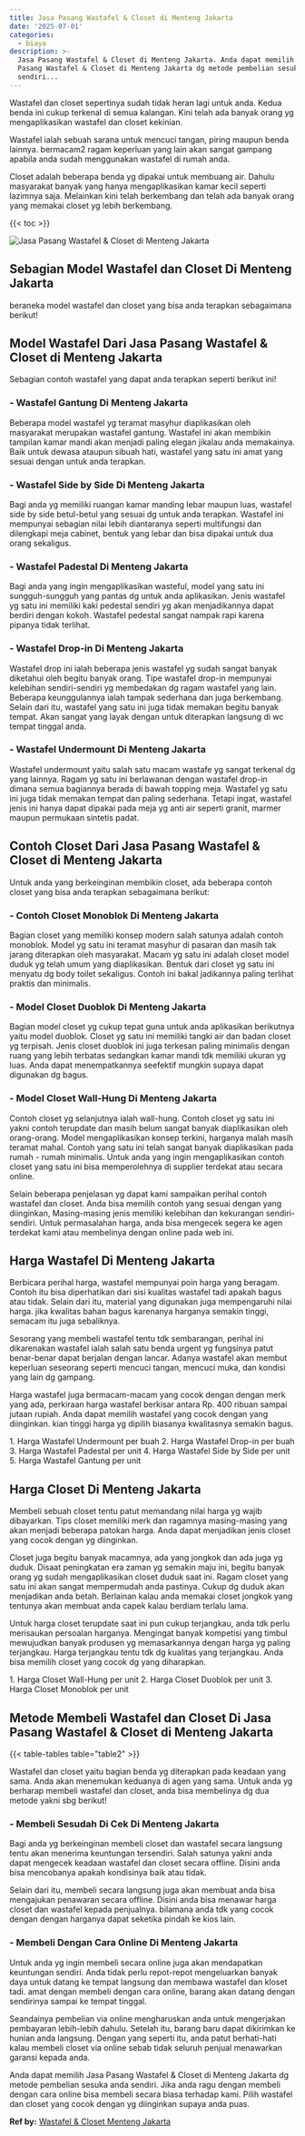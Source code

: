 ```yaml
---
title: Jasa Pasang Wastafel & Closet di Menteng Jakarta
date: '2025-07-01'
categories:
  - biaya
description: >-
  Jasa Pasang Wastafel & Closet di Menteng Jakarta. Anda dapat memilih Jasa
  Pasang Wastafel & Closet di Menteng Jakarta dg metode pembelian sesuka anda
  sendiri...
---
```


Wastafel dan closet sepertinya sudah tidak heran lagi untuk anda. Kedua benda ini cukup terkenal di semua kalangan. Kini telah ada banyak orang yg mengaplikasikan wastafel dan closet kekinian.

Wastafel ialah sebuah sarana untuk mencuci tangan, piring maupun benda lainnya. bermacam2 ragam keperluan yang lain akan sangat gampang apabila anda sudah menggunakan wastafel di rumah anda.

Closet adalah beberapa benda yg dipakai untuk membuang air. Dahulu masyarakat banyak yang hanya mengaplikasikan kamar kecil seperti lazimnya saja. Melainkan kini telah berkembang dan telah ada banyak orang yang memakai closet yg lebih berkembang.

{{< toc >}}

![Jasa Pasang Wastafel & Closet di Menteng Jakarta](/images/wastafel-closet-murah64.png)

## Sebagian Model Wastafel dan Closet Di Menteng Jakarta

beraneka model wastafel dan closet yang bisa anda terapkan sebagaimana berikut!

## Model Wastafel Dari Jasa Pasang Wastafel & Closet di Menteng Jakarta

Sebagian contoh wastafel yang dapat anda terapkan seperti berikut ini!

### \- Wastafel Gantung Di Menteng Jakarta

Beberapa model wastafel yg teramat masyhur diaplikasikan oleh masyarakat merupakan wastafel gantung. Wastafel ini akan membikin tampilan kamar mandi akan menjadi paling elegan jikalau anda memakainya. Baik untuk dewasa ataupun sibuah hati, wastafel yang satu ini amat yang sesuai dengan untuk anda terapkan.

### \- Wastafel Side by Side Di Menteng Jakarta

Bagi anda yg memiliki ruangan kamar manding lebar maupun luas, wastafel side by side betul-betul yang sesuai dg untuk anda terapkan. Wastafel ini mempunyai sebagian nilai lebih diantaranya seperti multifungsi dan dilengkapi meja cabinet, bentuk yang lebar dan bisa dipakai untuk dua orang sekaligus.

### \- Wastafel Padestal Di Menteng Jakarta

Bagi anda yang ingin mengaplikasikan wasteful, model yang satu ini sungguh-sungguh yang pantas dg untuk anda aplikasikan. Jenis wastafel yg satu ini memiliki kaki pedestal sendiri yg akan menjadikannya dapat berdiri dengan kokoh. Wastafel pedestal sangat nampak rapi karena pipanya tidak terlihat.

### \- Wastafel Drop-in Di Menteng Jakarta

Wastafel drop ini ialah beberapa jenis wastafel yg sudah sangat banyak diketahui oleh begitu banyak orang. Tipe wastafel drop-in mempunyai kelebihan sendiri-sendiri yg membedakan dg ragam wastafel yang lain. Beberapa keunggulannya ialah tampak sederhana dan juga berkembang. Selain dari itu, wastafel yang satu ini juga tidak memakan begitu banyak tempat. Akan sangat yang layak dengan untuk diterapkan langsung di wc tempat tinggal anda.

### \- Wastafel Undermount Di Menteng Jakarta

Wastafel undermount yaitu salah satu macam wastafe yg sangat terkenal dg yang lainnya. Ragam yg satu ini berlawanan dengan wastafel drop-in dimana semua bagiannya berada di bawah topping meja. Wastafel yg satu ini juga tidak memakan tempat dan paling sederhana. Tetapi ingat, wastafel jenis ini hanya dapat dipakai pada meja yg anti air seperti granit, marmer maupun permukaan sintetis padat.

## Contoh Closet Dari Jasa Pasang Wastafel & Closet di Menteng Jakarta

Untuk anda yang berkeinginan membikin closet, ada beberapa contoh closet yang bisa anda terapkan sebagaimana berikut:

### \- Contoh Closet Monoblok Di Menteng Jakarta

Bagian closet yang memiliki konsep modern salah satunya adalah contoh monoblok. Model yg satu ini teramat masyhur di pasaran dan masih tak jarang diterapkan oleh masyarakat. Macam yg satu ini adalah closet model duduk yg telah umum yang diaplikasikan. Bentuk dari closet yg satu ini menyatu dg body toilet sekaligus. Contoh ini bakal jadikannya paling terlihat praktis dan minimalis.

### \- Model Closet Duoblok Di Menteng Jakarta

Bagian model closet yg cukup tepat guna untuk anda aplikasikan berikutnya yaitu model duoblok. Closet yg satu ini memiliki tangki air dan badan closet yg terpisah. Jenis closet duoblok ini juga terkesan paling minimalis dengan ruang yang lebih terbatas sedangkan kamar mandi tdk memiliki ukuran yg luas. Anda dapat menempatkannya seefektif mungkin supaya dapat digunakan dg bagus.

### \- Model Closet Wall-Hung Di Menteng Jakarta

Contoh closet yg selanjutnya ialah wall-hung. Contoh closet yg satu ini yakni contoh terupdate dan masih belum sangat banyak diaplikasikan oleh orang-orang. Model mengaplikasikan konsep terkini, harganya malah masih teramat mahal. Contoh yang satu ini telah sangat banyak diaplikasikan pada rumah - rumah minimalis. Untuk anda yang ingin mengaplikasikan contoh closet yang satu ini bisa memperolehnya di supplier terdekat atau secara online.

Selain beberapa penjelasan yg dapat kami sampaikan perihal contoh wastafel dan closet. Anda bisa memilih contoh yang sesuai dengan yang diinginkan, Masing-masing jenis memiliki kelebihan dan kekurangan sendiri-sendiri. Untuk permasalahan harga, anda bisa mengecek segera ke agen terdekat kami atau membelinya dengan online pada web ini.

## Harga Wastafel Di Menteng Jakarta

Berbicara perihal harga, wastafel mempunyai poin harga yang beragam. Contoh itu bisa diperhatikan dari sisi kualitas wastafel tadi apakah bagus atau tidak. Selain dari itu, material yang digunakan juga mempengaruhi nilai harga. jika kwalitas bahan bagus karenanya harganya semakin tinggi, semacam itu juga sebaliknya.

Sesorang yang membeli wastafel tentu tdk sembarangan, perihal ini dikarenakan wastafel ialah salah satu benda urgent yg fungsinya patut benar-benar dapat berjalan dengan lancar. Adanya wastafel akan membut keperluan seseorang seperti mencuci tangan, mencuci muka, dan kondisi yang lain dg gampang.

Harga wastafel juga bermacam-macam yang cocok dengan dengan merk yang ada, perkiraan harga wastafel berkisar antara Rp. 400 ribuan sampai jutaan rupiah. Anda dapat memilih wastafel yang cocok dengan yang diinginkan. kian tinggi harga yg dipilih biasanya kwalitasnya semakin bagus.

1\. Harga Wastafel Undermount per buah 2. Harga Wastafel Drop-in per buah 3. Harga Wastafel Padestal per unit 4. Harga Wastafel Side by Side per unit 5. Harga Wastafel Gantung per unit

## Harga Closet Di Menteng Jakarta

Membeli sebuah closet tentu patut memandang nilai harga yg wajib dibayarkan. Tips closet memiliki merk dan ragamnya masing-masing yang akan menjadi beberapa patokan harga. Anda dapat menjadikan jenis closet yang cocok dengan yg diinginkan.

Closet juga begitu banyak macamnya, ada yang jongkok dan ada juga yg duduk. Disaat peningkatan era zaman yg semakin maju ini, begitu banyak orang yg sudah mengaplikasikan closet duduk saat ini. Ragam closet yang satu ini akan sangat mempermudah anda pastinya. Cukup dg duduk akan menjadikan anda betah. Berlainan kalau anda memakai closet jongkok yang tentunya akan membuat anda capek kalau berdiam terlalu lama.

Untuk harga closet terupdate saat ini pun cukup terjangkau, anda tdk perlu merisaukan persoalan harganya. Mengingat banyak kompetisi yang timbul mewujudkan banyak produsen yg memasarkannya dengan harga yg paling terjangkau. Harga terjangkau tentu tdk dg kualitas yang terjangkau. Anda bisa memilih closet yang cocok dg yang diharapkan.

1\. Harga Closet Wall-Hung per unit 2. Harga Closet Duoblok per unit 3. Harga Closet Monoblok per unit

## Metode Membeli Wastafel dan Closet Di Jasa Pasang Wastafel & Closet di Menteng Jakarta

{{< table-tables table="table2" >}}

Wastafel dan closet yaitu bagian benda yg diterapkan pada keadaan yang sama. Anda akan menemukan keduanya di agen yang sama. Untuk anda yg berharap membeli wastafel dan closet, anda bisa membelinya dg dua metode yakni sbg berikut!

### \- Membeli Sesudah Di Cek Di Menteng Jakarta

Bagi anda yg berkeinginan membeli closet dan wastafel secara langsung tentu akan menerima keuntungan tersendiri. Salah satunya yakni anda dapat mengecek keadaan wastafel dan closet secara offline. Disini anda bisa mencobanya apakah kondisinya baik atau tidak.

Selain dari itu, membeli secara langsung juga akan membuat anda bisa mengajukan penawaran secara offline. Disini anda bisa menawar harga closet dan wastafel kepada penjualnya. bilamana anda tdk yang cocok dengan dengan harganya dapat seketika pindah ke kios lain.

### \- Membeli Dengan Cara Online Di Menteng Jakarta

Untuk anda yg ingin membeli secara online juga akan mendapatkan keuntungan sendiri. Anda tidak perlu repot-repot mengeluarkan banyak daya untuk datang ke tempat langsung dan membawa wastafel dan kloset tadi. amat dengan membeli dengan cara online, barang akan datang dengan sendirinya sampai ke tempat tinggal.

Seandainya pembelian via online mengharuskan anda untuk mengerjakan pembayaran lebih-lebih dahulu. Setelah itu, barang baru dapat dikirimkan ke hunian anda langsung. Dengan yang seperti itu, anda patut berhati-hati kalau membeli closet via online sebab tidak seluruh penjual menawarkan garansi kepada anda.

Anda dapat memilih Jasa Pasang Wastafel & Closet di Menteng Jakarta dg metode pembelian sesuka anda sendiri. Jika anda ragu dengan membeli dengan cara online bisa membeli secara biasa terhadap kami. Pilih wastafel dan closet yang cocok dengan yg diinginkan supaya anda puas.

**Ref by:** [Wastafel & Closet Menteng Jakarta](https://id.wikipedia.org/wiki/Wastafel)
